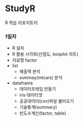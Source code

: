 # StudyR
R 학습 리포지토리

### 1일차
- R 설치
- R 활용 시각화(산점도, boxplot 차트)
- 자료형 factor
- list
   - 매출액 분석
   - summay(mtcars) 분석
- dataframe
   - 데이터프레임 만들기
   - iris 데이터셋
   - 공공데이터(csv)파일 불러오기
   - 기술통계(summary)
   - 빈도수계산(factor, table)